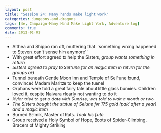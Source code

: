 ```yaml
---
layout: post
title: "Session 24: Many hands make light work"
categories: dungeons-and-dragons
tags: [4e, Campaign-Many Hand Make Light Work, Adventure log]
comments: true
date: 2012-02-01
---
```


* Althea and Shippo ran off, muttering that ``something wrong happened to Steven, can't sense him anymore''
* With great effort agreed to help the Sisters, _group wants something in return_
* _Sisters agreed to pray to Sel\^une for an magic item in return for the groups aid_
* Tunnel beneath Gentle Moon Inn and Temple of Sel\^une found, convinced Madam Maritze to keep the tunnel
* Orphans were told a great fairy tale about little glass bunnies. Children loved it, despite Naivara clearly not wanting to do it
* _Kylar tried to get a date with Sunrise, was told to wait a month or two_
* _The Sisters bought the statue of Selune for 175 gold (paid after a year) and a magic item_
* Burned Selmik, Master of Rats. _Took his flute_
* Group received a Holy Symbol of Hope, Boots of Spider-Climbing, Bracers of Mighty Striking